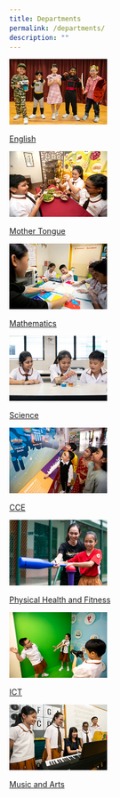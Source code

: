 ```yaml
---
title: Departments
permalink: /departments/
description: ""
---
```

<html>
<body>
<p><a href="/departments/english">
<img src="/images/english.jpg"  style="width:35%"><p>English</p>
</a></p>
</body>
</html>

<html>
<body>
<p><a href="/departments/mother-tongue">
<img src="/images/mothertongue.jpg"  style="width:35%"><p>Mother Tongue</p>
</a></p>
</body>
</html>

<html>
<body>
<p><a href="/departments/mathematics">
<img src="/images/maths.jpg"  style="width:35%"><p>Mathematics</p>
</a></p>
</body>
</html>

<html>
<body>
<p><a href="/departments/science">
<img src="/images/science.jpg"  style="width:35%"><p>Science</p>
</a></p>
</body>
</html>

<html>
<body>
<p><a href="/departments/cce">
<img src="/images/cce.jpg"  style="width:35%"><p>CCE</p>
</a></p>
</body>
</html>

<html>
<body>
<p><a href="/departments/physical-health-and-fitness">
<img src="/images/pe.jpg"  style="width:35%"><p>Physical Health and Fitness</p>
</a></p>
</body>
</html>

<html>
<body>
<p><a href="/departments/ict">
<img src="/images/ict.jpg"  style="width:35%"><p>ICT</p>
</a></p>
</body>
</html>

<html>
<body>
<p><a href="/departments/music-and-arts">
<img src="/images/artmusic.jpg"  style="width:35%"><p>Music and Arts</p>
</a></p>
</body>
</html>